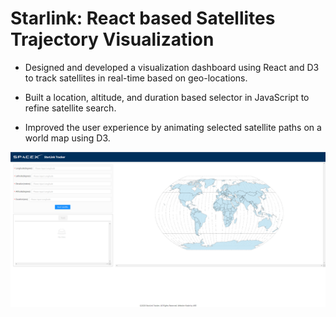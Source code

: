 # Starlink: React based Satellites Trajectory Visualization

* Designed and developed a visualization dashboard using React and D3 to track satellites in real-time based on geo-locations.

* Built a location, altitude, and duration based selector in JavaScript to refine satellite search.

* Improved the user experience by animating selected satellite paths on a world map using D3.

![webpage](./image/webpage.png)